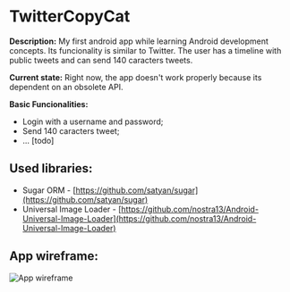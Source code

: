 # TwitterCopyCat

**Description:** My first android app while learning Android development concepts. Its funcionality is similar to Twitter. The user has a timeline with public tweets and can send 140 caracters tweets.

**Current state:** Right now, the app doesn't work properly because its dependent on an obsolete API.

**Basic Funcionalities:**

- Login with a username and password;
- Send 140 caracters tweet;
- ... [todo]

## Used libraries:

* Sugar ORM - [https://github.com/satyan/sugar](https://github.com/satyan/sugar)
* Universal Image Loader - [https://github.com/nostra13/Android-Universal-Image-Loader](https://github.com/nostra13/Android-Universal-Image-Loader)

## App wireframe:

![App wireframe](https://github.com/isabelcosta/TwitterCopyCat/blob/master/tcc-wireframe-pics/TCCWireframe.png)
